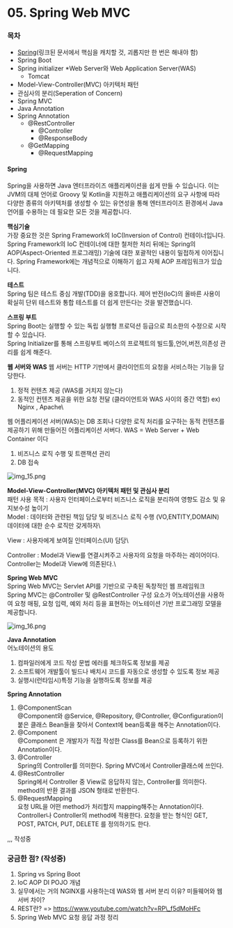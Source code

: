 # 05. Spring Web MVC

### 목차

* [Spring](https://docs.spring.io/spring-framework/docs/current/reference/html/overview.html#overview)(링크된 문서에서 핵심을 캐치할 것, 괴롭지만 한 번은 해내야 함)
* Spring Boot
* Spring initializer \*Web Server와 Web Application Server(WAS)
  * Tomcat
* Model-View-Controller(MVC) 아키텍처 패턴
* 관심사의 분리(Seperation of Concern)
* Spring MVC
* Java Annotation
* Spring Annotation
  * @RestController
    * @Controller
    * @ResponseBody
  * @GetMapping
    * @RequestMapping

#### **Spring** 

Spring을 사용하면 Java 엔터프라이즈 애플리케이션을 쉽게 만들 수 있습니다. 이는 JVM의 대체 언어로 Groovy 및 Kotlin을 지원하고 애플리케이션의 요구 사항에 따라 다양한 종류의 아키텍처를 생성할 수 있는 유연성을 통해 엔터프라이즈 환경에서 Java 언어를 수용하는 데 필요한 모든 것을 제공합니다.

**핵심기술**\
가장 중요한 것은 Spring Framework의 IoC(Inversion of Control) 컨테이너입니다. Spring Framework의 IoC 컨테이너에 대한 철저한 처리 뒤에는 Spring의 AOP(Aspect-Oriented 프로그래밍) 기술에 대한 포괄적인 내용이 밀접하게 이어집니다. Spring Framework에는 개념적으로 이해하기 쉽고 자체 AOP 프레임워크가 있습니다.

**테스트**\
Spring 팀은 테스트 중심 개발(TDD)을 옹호합니다. 제어 반전(IoC)의 올바른 사용이 확실히 단위 테스트와 통합 테스트를 더 쉽게 만든다는 것을 발견했습니다.

**스프링 부트**\
Spring Boot는 실행할 수 있는 독립 실행형 프로덕션 등급으로 최소한의 수정으로 시작할 수 있습니다.\
Spring Initializer를 통해 스프링부트 베이스의 프로젝트의 빌드툴,언어,버전,의존성 관리를 쉽게 해준다.

**웹 서버와 WAS** 웹 서버는 HTTP 기반에서 클라이언트의 요청을 서비스하는 기능을 담당한다.

1. 정적 컨텐츠 제공 (WAS를 거치지 않는다)
2. 동적인 컨텐츠 제공을 위한 요청 전달 (클라이언트와 WAS 사이의 중간 역할) ex) Nginx , Apache\


웹 어플리케이션 서버(WAS)는 DB 조회나 다양한 로직 처리를 요구하는 동적 컨텐츠를 제공하기 위해 만들어진 어플리케이션 서버다. WAS = Web Server + Web Container 이다

1. 비즈니스 로직 수행 및 트랜잭션 관리
2. DB 접속

![img\_15.png](img\_15.png)

**Model-View-Controller(MVC) 아키텍처 패턴 및 관심사 분리**\
패턴 사용 목적 : 사용자 인터페이스로부터 비즈니스 로직을 분리하여 영향도 감소 및 유지보수성 높이기\
Model : 데이터와 관련된 책임 담당 및 비즈니스 로직 수행 (VO,ENTITY,DOMAIN)\
데이터에 대한 순수 로직만 갖게하자\


View : 사용자에게 보여질 인터페이스(UI) 담당\


Controller : Model과 View를 연결시켜주고 사용자의 요청을 마주하는 레이어이다.\
Controller는 Model과 View에 의존된다.\


**Spring Web MVC**\
Spring Web MVC는 Servlet API를 기반으로 구축된 독창적인 웹 프레임워크\
Spring MVC는 @Controller 및 @RestController 구성 요소가 어노테이션을 사용하여 요청 매핑, 요청 입력, 예외 처리 등을 표현하는 어노테이션 기반 프로그래밍 모델을 제공합니다.

![img\_16.png](img\_16.png)

**Java Annotation**\
어노테이션의 용도

1. 컴파일러에게 코드 작성 문법 에러를 체크하도록 정보를 제공
2. 소프트웨어 개발툴이 빌드나 배치시 코드를 자동으로 생성할 수 있도록 정보 제공
3. 실행시(런타임시)특정 기능을 실행하도록 정보를 제공

**Spring Annotation**

1. @ComponentScan\
   @Component와 @Service, @Repository, @Controller, @Configuration이 붙은 클래스 Bean들을 찾아서 Context에 bean등록을 해주는 Annotation이다.
2. @Component\
   @Component 은 개발자가 직접 작성한 Class를 Bean으로 등록하기 위한 Annotation이다.
3. @Controller\
   Spring의 Controller를 의미한다. Spring MVC에서 Controller클래스에 쓰인다.
4. @RestController\
   Spring에서 Controller 중 View로 응답하지 않는, Controller를 의미한다. method의 반환 결과를 JSON 형태로 반환한다.
5. @RequestMapping\
   요청 URL을 어떤 method가 처리할지 mapping해주는 Annotation이다. Controller나 Controller의 method에 적용한다. 요청을 받는 형식인 GET, POST, PATCH, PUT, DELETE 를 정의하기도 한다.

,,, 작성중

### 궁금한 점? (작성중)

1. Spring vs Spring Boot
2. IoC AOP DI POJO 개념
3. 실무에서는 거의 NGINX를 사용하는데 WAS와 웹 서버 분리 이유? 미들웨어와 웹서버 차이?
4. REST란? => https://www.youtube.com/watch?v=RP\_f5dMoHFc
5. Spring Web MVC 요청 응답 과정 정리
